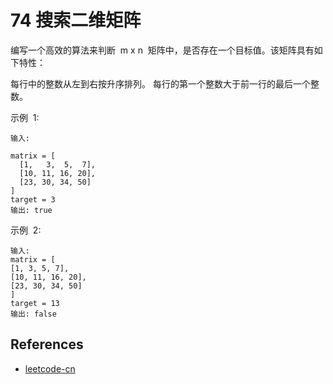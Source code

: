 # 74 搜索二维矩阵

编写一个高效的算法来判断  m x n  矩阵中，是否存在一个目标值。该矩阵具有如下特性：

每行中的整数从左到右按升序排列。
每行的第一个整数大于前一行的最后一个整数。

示例  1:

```
输入:

matrix = [
  [1,   3,  5,  7],
  [10, 11, 16, 20],
  [23, 30, 34, 50]
]
target = 3
输出: true
```

示例  2:

```
输入:
matrix = [
[1, 3, 5, 7],
[10, 11, 16, 20],
[23, 30, 34, 50]
]
target = 13
输出: false
```

## References

- [leetcode-cn](https://leetcode-cn.com/problems/search-a-2d-matrix)
